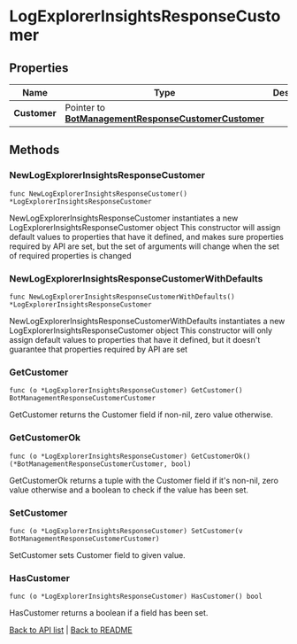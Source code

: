# LogExplorerInsightsResponseCustomer

## Properties

Name | Type | Description | Notes
------------ | ------------- | ------------- | -------------
**Customer** | Pointer to [**BotManagementResponseCustomerCustomer**](BotManagementResponseCustomerCustomer.md) |  | [optional] 

## Methods

### NewLogExplorerInsightsResponseCustomer

`func NewLogExplorerInsightsResponseCustomer() *LogExplorerInsightsResponseCustomer`

NewLogExplorerInsightsResponseCustomer instantiates a new LogExplorerInsightsResponseCustomer object
This constructor will assign default values to properties that have it defined,
and makes sure properties required by API are set, but the set of arguments
will change when the set of required properties is changed

### NewLogExplorerInsightsResponseCustomerWithDefaults

`func NewLogExplorerInsightsResponseCustomerWithDefaults() *LogExplorerInsightsResponseCustomer`

NewLogExplorerInsightsResponseCustomerWithDefaults instantiates a new LogExplorerInsightsResponseCustomer object
This constructor will only assign default values to properties that have it defined,
but it doesn't guarantee that properties required by API are set

### GetCustomer

`func (o *LogExplorerInsightsResponseCustomer) GetCustomer() BotManagementResponseCustomerCustomer`

GetCustomer returns the Customer field if non-nil, zero value otherwise.

### GetCustomerOk

`func (o *LogExplorerInsightsResponseCustomer) GetCustomerOk() (*BotManagementResponseCustomerCustomer, bool)`

GetCustomerOk returns a tuple with the Customer field if it's non-nil, zero value otherwise
and a boolean to check if the value has been set.

### SetCustomer

`func (o *LogExplorerInsightsResponseCustomer) SetCustomer(v BotManagementResponseCustomerCustomer)`

SetCustomer sets Customer field to given value.

### HasCustomer

`func (o *LogExplorerInsightsResponseCustomer) HasCustomer() bool`

HasCustomer returns a boolean if a field has been set.


[Back to API list](../README.md#documentation-for-api-endpoints) | [Back to README](../README.md)
